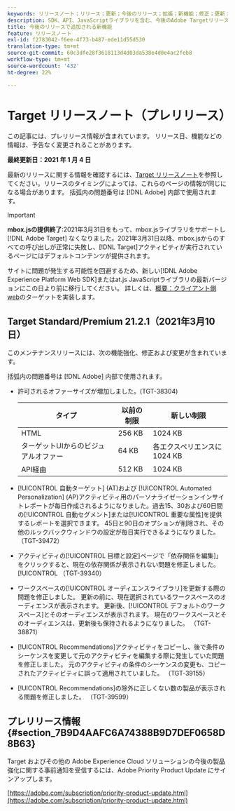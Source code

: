 ```yaml
---
keywords: リリースノート；リリース；更新；今後のリリース；拡張；新機能；修正；更新；プレリリース
description: SDK、API、JavaScriptライブラリを含む、今後のAdobe Targetリリースに含まれる新機能、機能強化および修正について説明します。
title: 今後のリリースで追加される新機能
feature: リリースノート
exl-id: f2783042-f6ee-4f73-b487-ede11d55d530
translation-type: tm+mt
source-git-commit: 60c3dfe28f3618113d4d03da538e4d0e4ac2feb8
workflow-type: tm+mt
source-wordcount: '432'
ht-degree: 22%

---
```


# Target リリースノート（プレリリース）

この記事には、プレリリース情報が含まれています。 リリース日、機能などの情報は、予告なく変更されることがあります。

**最終更新日：2021 年 1 月 4 日**

最新のリリースに関する情報を確認するには、[Target リリースノート](release-notes.md)を参照してください。リリースのタイミングによっては、これらのページの情報が同じになる場合があります。 括弧内の問題番号は [!DNL Adobe] 内部で使用されます。

>[!IMPORTANT]
>
>**mbox.jsの提供終了**:2021年3月31日をもって、mbox.jsライブラリをサポートし [!DNL Adobe Target] なくなりました。2021年3月31日以降、mbox.jsからのすべての呼び出しが正常に失敗し、[!DNL Target]アクティビティが実行されているページにはデフォルトコンテンツが提供されます。
>
>サイトに問題が発生する可能性を回避するため、新しい[!DNL Adobe Experience Platform Web SDK]またはat.js JavaScriptライブラリの最新バージョンにこの日より前に移行してください。 詳しくは、[概要：クライアント側web](/help/c-implementing-target/c-implementing-target-for-client-side-web/implement-target-for-client-side-web.md)のターゲットを実装します。

## Target Standard/Premium 21.2.1（2021年3月10日）

このメンテナンスリリースには、次の機能強化、修正および変更が含まれています。

括弧内の問題番号は [!DNL Adobe] 内部で使用されます。

* 許可されるオファーサイズが増加しました。(TGT-38304)

   | タイプ | 以前の制限 | 新しい制限 |
   | --- | --- | --- |
   | HTML | 256 KB | 1024 KB |
   | ターゲットUIからのビジュアルオファー | 64 KB | 各エクスペリエンスに1024 KB |
   | API経由 | 512 KB | 1024 KB |

* [!UICONTROL 自動ターゲット] (AT)および [!UICONTROL Automated Personalization]   (AP)アクティビティ用のパーソナライゼーションインサイトレポートが毎日作成されるようになりました。過去15、30および60日間の[!UICONTROL 自動セグメント]または[!UICONTROL 重要な属性]を提供するレポートを選択できます。 45日と90日のオプションが削除され、その他のルックバックウィンドウの設定が毎日実行できるようになりました。 （TGT-39472）
* アクティビティの[!UICONTROL 目標と設定]ページで「依存関係を編集]」をクリックすると、現在の依存関係が表示されない問題を修正しました。 [!UICONTROL （TGT-39340）
* ワークスペースの[!UICONTROL オーディエンスライブラリ]を更新する際の問題を修正しました。 更新の前に、現在選択されているワークスペースのオーディエンスが表示されます。 更新後、[!UICONTROL デフォルトのワークスペース]とそのオーディエンスが表示されます。 現在のワークスペースとそのオーディエンスは、更新後も保持されるようになりました。 （TGT-38871）
* [!UICONTROL Recommendations]アクティビティをコピーし、後で条件のシーケンスを変更して元のアクティビティを編集する際に発生していた問題を修正しました。 元のアクティビティの条件のシーケンスの変更も、コピーされたアクティビティに誤って適用されていました。 （TGT-39155）
* [!UICONTROL Recommendations]の除外に正しくない数の製品が表示される問題を修正しました。 （TGT-39599）

## プレリリース情報 {#section_7B9D4AAFC6A74388B9D7DEF0658D8B63}

Target およびその他の Adobe Experience Cloud ソリューションの今後の製品強化に関する事前通知を受信するには、Adobe Priority Product Update にサインアップします。

[https://adobe.com/subscription/priority-product-update.html](https://adobe.com/subscription/priority-product-update.html)
